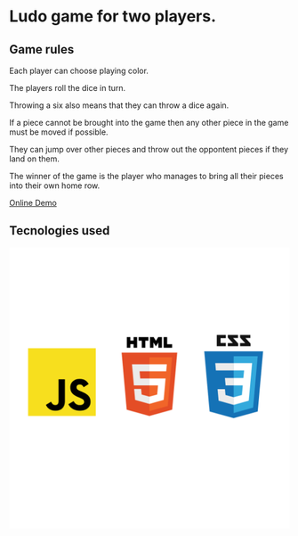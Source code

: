 # Ludo game for two players.

## Game rules

Each player can choose playing color. 

The players roll the dice in turn. 

Throwing a six also means that they can throw a dice again. 

If a piece cannot be brought into the game then any other piece in the game must be moved if possible. 

They can jump over other pieces and throw out the oppontent pieces if they land on them. 

The winner of the game is the player who manages to bring all their pieces into their own home row.


[Online Demo](https://vesnabozic.github.io/ludo-game/)

## Tecnologies used

![technologies](/assets/th.png)
